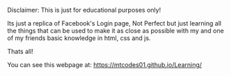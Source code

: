 Disclaimer: This is just for educational purposes only!

Its just a replica of Facebook's Login page, Not Perfect but just learning all the things that can be used to make it as close as possible with my and one of my friends basic knowledge in html, css and js.

Thats all!

You can see this webpage at: https://mtcodes01.github.io/Learning/
